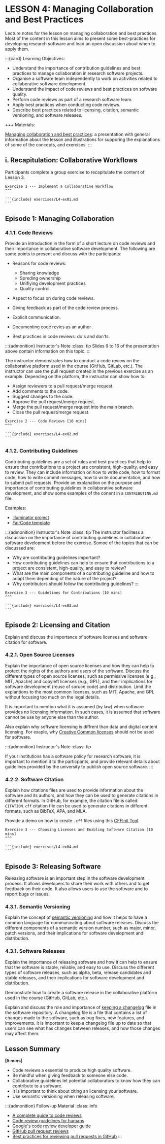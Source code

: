 # LESSON 4: Managing Collaboration and Best Practices

Lecture notes for the lesson on managing collaboration and best practices. 
Most of the content in this lesson aims to present some best-practices for developing research software and lead an open discussion about when to apply them. 

:::{card} Learning Objectives:

- Understand the importance of contribution guidelines and best practices to manage collaboration in research software projects.
- Organise a software team independently to work on activities related to collaborative software development.
- Understand the impact of code reviews and best practices on software quality.
- Perform code reviews as part of a research software team.
- Apply best practices when conducting code reviews. 
- Describe best practices related to licensing, citation, semantic versioning, and software releases.

+++
Materials:

[Managing collaboration and best practices](https://docs.google.com/presentation/d/1TvWIrBsVNwmEyvZodd4V7gueATeECKMubUqSSYKMyuU/edit?usp=sharing): a presentation with  general information about the lesson and illustrations for supporing the explanations of some of the concepts, and exercises. 
:::

## i. Recapitulation: Collaborative Workflows

Participants complete a group exercise to recapitulate the content of Lesson 3.

````{card} 
Exercise 1 --- Implement a Collaborative Workflow 
^^^    

```{include} exercises/L4-ex01.md
```
````





## Episode 1: Managing Collaboration

### 4.1.1. Code Reviews

Provide an introduction in the form of a short lecture on code reviews and their importance in collaborative software development. The following are some points to present and discuss with the participants:
* Reasons for code reviews:
    * Sharing knowledge
    * Spreding ownership
    * Unifiying development practices
    * Quality control

* Aspect to focus on during code reviews.
* Giving feedback as part of the code review process.
* Explicit communication.
* Documenting code revies as an author .
* Best practices in code reviews: do's and don'ts.

:::{admonition} Instructor's Note 
:class: tip
Slides 6 to 16 of the presentation above contain information on this topic.
:::

The instructor demonstrates how to conduct a code review on the collaborative platform used in the course (GitHub, GitLab, etc.). The instructor can use the pull request created in the previous exercise as an example. Depending on the platform, the instructor can show how to:

* Assign reviewers to a pull request/merge request.
* Add comments to the code.
* Suggest changes to the code.
* Approve the pull request/merge request.
* Merge the pull request/merge request into the main branch.
* Close the pull request/merge request.


````{card} 
Exercise 2 --- Code Reviews [10 mins]
^^^    

```{include} exercises/L4-ex02.md
```
````


### 4.1.2. Contributing Guidelines

Contributing guidelines are a set of rules and best practices that help to ensure that contributions to a project are consistent, high-quality, and easy to review. They can include information on how to write code, how to format code, how to write commit messages, how to write documentation, and how to submit pull requests.
Provide an explanation on the purpose and importance of contributing guidelines in collaborative software development, and show some examples of the conent in a `CONTRIBUTING.md` file.

Examples:
- [Illuminator project](https://github.com/Illuminator-team/Illuminator/blob/main/CONTRIBUTING.md)
- [FairCode template](https://github.com/manuGil/fair-code/blob/main/CONTRIBUTING.md)

:::{admonition} Instructor's Note 
:class: tip
The instructor facilitess a discussion on the importance of contributing guidelines in collaborative software development before the exercise. Somoe of the topics that can be discussed are:
* Why are contributing guidelines important?
* How contributing guidelines can help to ensure that contributions to a project are consistent, high-quality, and easy to review?
* What are the main components of a contributing guideline and how to adapt them depending of the nature of the project?
* Why contributors should follow the contributing guidelines?
:::


````{card} 
Exercise 3 --- Guidelines for Contributions [10 mins]
^^^    

```{include} exercises/L4-ex03.md
```
````

## Episode 2: Licensing and Citation

Explain and discuss the importance of software licenses and software citation for software. 

### 4.2.1. Open Source Licenses

Explain the importance of open source licenses and how they can help to protect the rights of the authors and users of the software. Discuss the different types of open source licenses, such as permissive licenses (e.g., MIT, Apache) and copyleft licenses (e.g., GPL), and their implications for software development (reuse of soruce code) and distribution. Limit the explantions to the most common licenses, such as MIT, Apache, and GPL without focusing too much on the legal details. 

It is important to mention what it is assumed (by law) when software provides no licensing information. In such cases, it is assumed that software cannot be use by anyone else than the author. 

Also explain why software licensing is diffrent than data and digital content licensing. For exaple, why [Creative Common licenses](https://creativecommons.org/share-your-work/) should not be used for software.

:::{admonition} Instructor's Note
:class: tip

If your institutions has a software policy for research software, it is important to mention it to the particpants, and provide relevant details about guidelines provided by the university to publish open source software.
:::

### 4.2.2. Software Citation

Explain how citations files are used to provide information about the software and its authors, and how they can be used to generate citations in different formats. In GitHub, for example, the citation file is called `CITATION.cff` citation file can be used to generate citations in different formats, such as BibTeX, APA, and MLA.

Provide a demo on how to create `.cff` files using this [CFFInit Tool](https://citation-file-format.github.io/cff-initializer-javascript/)


````{card} 
Exercise 3 --- Choosing Licenses and Enabling Software Citation [10 mins]
^^^    

```{include} exercises/L4-ex04.md
```
````

## Episode 3: Releasing Software

Releasing software is an important step in the software development process. It allows developers to share their work with others and to get feedback on their code. It also allows users to use the software and to report bugs or issues.


### 4.3.1. Semantic Versioning

Explain the concept of [semantic versioning](https://semver.org/) and how it helps to have a common language for communicating about software releases. Discuss the different components of a semantic version number, such as major, minor, patch versions, and their implications for software development and distribution.

### 4.3.1. Software Releases
Explain the importance of releasing software and how it can help to ensure that the software is stable, reliable, and easy to use. Discuss the different types of software releases, such as alpha, beta, release candidates and stable releases, and their implications for software development and distribution.

Demonstrate how to create a software release in the collaborative platform used in the course (GitHub, GitLab, etc.). 

Explain and discuss the role and importance of [keeping a changelog](https://keepachangelog.com/en/1.0.0/) file in the software repository. A changelog file is a file that contains a list of changes made to the software, such as bug fixes, new features, and improvements. It is important to keep a changelog file up to date so that users can see what has changes between releases, and how those changes may affect them.

## Lesson Summary
**[5 mins]**

- Code reviews a essential to produce high quality software.
- Be mindful when giving feedback to someone else code.
- Collaborative guidelines let potential collaborators to know how they can contribute to a software.
- It is important to think about citing an licensing your software.
- Use semantic versioning when releasing software.


:::{admonition} Follow-up Material
:class: info

- [A complete guide to code reviews](https://www.swarmia.com/blog/a-complete-guide-to-code-reviews/?utm_term=github%20review%20process&utm_campaign=SRH-REVIEW-EU-EN&utm_source=adwords&utm_medium=ppc&hsa_acc=6644081770&hsa_cam=16463390785&hsa_grp=134848023315&hsa_ad=585675515695&hsa_src=g&hsa_tgt=kwd-1139323406817&hsa_kw=github%20review%20process&hsa_mt=b&hsa_net=adwords&hsa_ver=3&gclid=EAIaIQobChMIzsGZhPiO-gIVgbrVCh1dwABgEAAYASAAEgKVufD_BwE)
- [Code review guidelines for humans](https://phauer.com/2018/code-review-guidelines/)
- [Google's code review  developer guide](https://google.github.io/eng-practices/review/)
- [GitHub pull request reviews](https://docs.github.com/en/pull-requests/collaborating-with-pull-requests/reviewing-changes-in-pull-requests/about-pull-request-reviews)
- [Best practices for reviewing pull requests in GitHub](https://rewind.com/blog/best-practices-for-reviewing-pull-requests-in-github/)
:::